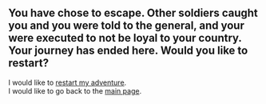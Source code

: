 You have chose to escape. Other soldiers caught you and you were told to the general, and your were executed to not be loyal to your country.
Your journey has ended here. Would you like to restart?
---
I would like to [restart my adventure](../athome.md).  
I would like to go back to the [main page](../README.md).  